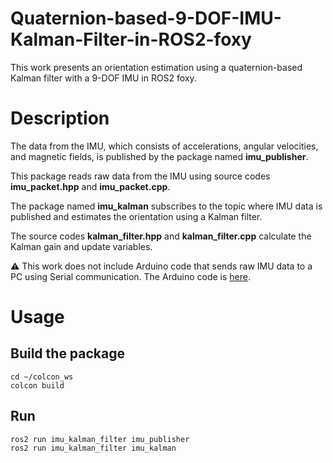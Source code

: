 # Quaternion-based-9-DOF-IMU-Kalman-Filter-in-ROS2-foxy

This work presents an orientation estimation using a quaternion-based Kalman filter with a 9-DOF IMU in ROS2 foxy.

# Description

The data from the IMU, which consists of accelerations, angular velocities, and magnetic fields, is published by the package named **imu_publisher**.

This package reads raw data from the IMU using source codes **imu_packet.hpp** and **imu_packet.cpp**.

The package named **imu_kalman** subscribes to the topic where IMU data is published and estimates the orientation using a Kalman filter.

The source codes **kalman_filter.hpp** and **kalman_filter.cpp** calculate the Kalman gain and update variables.

:warning: This work does not include Arduino code that sends raw IMU data to a PC using Serial communication. The Arduino code is [here](https://github.com/SeonilChoi/MPU-9250-Serial-Communication.git).

# Usage

## Build the package

```
cd ~/colcon_ws
colcon build
```

## Run

```
ros2 run imu_kalman_filter imu_publisher
ros2 run imu_kalman_filter imu_kalman
```
